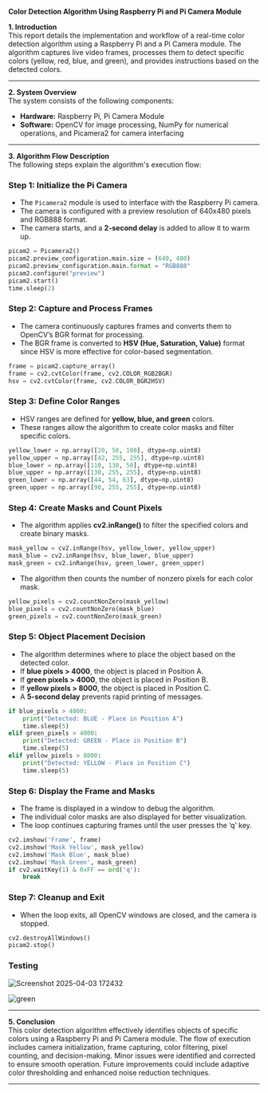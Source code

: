 **Color Detection Algorithm Using Raspberry Pi and Pi Camera Module** 

**1. Introduction**  
This report details the implementation and workflow of a real-time color detection algorithm using a Raspberry Pi and a Pi Camera module. The algorithm captures live video frames, processes them to detect specific colors (yellow, red, blue, and green), and provides instructions based on the detected colors.

---

**2. System Overview**  
The system consists of the following components:
- **Hardware:** Raspberry Pi, Pi Camera Module
- **Software:** OpenCV for image processing, NumPy for numerical operations, and Picamera2 for camera interfacing

---

**3. Algorithm Flow Description**  
The following steps explain the algorithm's execution flow:

### **Step 1: Initialize the Pi Camera**  
- The `Picamera2` module is used to interface with the Raspberry Pi camera.
- The camera is configured with a preview resolution of 640x480 pixels and RGB888 format.
- The camera starts, and a **2-second delay** is added to allow it to warm up.

```python
picam2 = Picamera2()
picam2.preview_configuration.main.size = (640, 480)
picam2.preview_configuration.main.format = "RGB888"
picam2.configure("preview")
picam2.start()
time.sleep(2)
```

### **Step 2: Capture and Process Frames**  
- The camera continuously captures frames and converts them to OpenCV’s BGR format for processing.
- The BGR frame is converted to **HSV (Hue, Saturation, Value)** format since HSV is more effective for color-based segmentation.

```python
frame = picam2.capture_array()
frame = cv2.cvtColor(frame, cv2.COLOR_RGB2BGR)
hsv = cv2.cvtColor(frame, cv2.COLOR_BGR2HSV)
```

### **Step 3: Define Color Ranges**  
- HSV ranges are defined for **yellow, blue, and green** colors.
- These ranges allow the algorithm to create color masks and filter specific colors.

```python
yellow_lower = np.array([20, 50, 100], dtype=np.uint8)
yellow_upper = np.array([42, 255, 255], dtype=np.uint8)
blue_lower = np.array([110, 130, 50], dtype=np.uint8)
blue_upper = np.array([130, 255, 255], dtype=np.uint8)
green_lower = np.array([44, 54, 63], dtype=np.uint8)
green_upper = np.array([90, 255, 255], dtype=np.uint8)
```

### **Step 4: Create Masks and Count Pixels**  
- The algorithm applies **cv2.inRange()** to filter the specified colors and create binary masks.

```python
mask_yellow = cv2.inRange(hsv, yellow_lower, yellow_upper)
mask_blue = cv2.inRange(hsv, blue_lower, blue_upper)
mask_green = cv2.inRange(hsv, green_lower, green_upper)
```

- The algorithm then counts the number of nonzero pixels for each color mask.

```python
yellow_pixels = cv2.countNonZero(mask_yellow)
blue_pixels = cv2.countNonZero(mask_blue)
green_pixels = cv2.countNonZero(mask_green)
```

### **Step 5: Object Placement Decision**  
- The algorithm determines where to place the object based on the detected color.
- If **blue pixels > 4000**, the object is placed in Position A.
- If **green pixels > 4000**, the object is placed in Position B.
- If **yellow pixels > 8000**, the object is placed in Position C.
- A **5-second delay** prevents rapid printing of messages.

```python
if blue_pixels > 4000:
    print("Detected: BLUE - Place in Position A")
    time.sleep(5)
elif green_pixels > 4000:
    print("Detected: GREEN - Place in Position B")
    time.sleep(5)
elif yellow_pixels > 8000:
    print("Detected: YELLOW - Place in Position C")
    time.sleep(5)
```

### **Step 6: Display the Frame and Masks**  
- The frame is displayed in a window to debug the algorithm.
- The individual color masks are also displayed for better visualization.
- The loop continues capturing frames until the user presses the ‘q’ key.

```python
cv2.imshow('Frame', frame)
cv2.imshow('Mask Yellow', mask_yellow)
cv2.imshow('Mask Blue', mask_blue)
cv2.imshow('Mask Green', mask_green)
if cv2.waitKey(1) & 0xFF == ord('q'):
    break
```

### **Step 7: Cleanup and Exit**  
- When the loop exits, all OpenCV windows are closed, and the camera is stopped.

```python
cv2.destroyAllWindows()
picam2.stop()
```
### Testing 
![Screenshot 2025-04-03 172432](https://github.com/user-attachments/assets/074fe6ed-a5f1-4878-9bfb-c98812c14845)

![green](https://github.com/user-attachments/assets/fa4804e2-3bf1-4952-a753-b346c0fd4633)



---


**5. Conclusion**  
This color detection algorithm effectively identifies objects of specific colors using a Raspberry Pi and Pi Camera module. The flow of execution includes camera initialization, frame capturing, color filtering, pixel counting, and decision-making. Minor issues were identified and corrected to ensure smooth operation. Future improvements could include adaptive color thresholding and enhanced noise reduction techniques.

---

